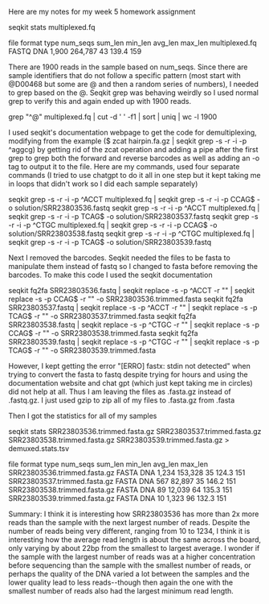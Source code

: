 Here are my notes for my week 5 homework assignment


seqkit stats multiplexed.fq 

file            format  type  num_seqs  sum_len  min_len  avg_len  max_len
multiplexed.fq  FASTQ   DNA      1,900  264,787       43    139.4      159

There are 1900 reads in the sample based on num_seqs. Since there are sample identifiers that do not follow a specific pattern (most start with @D00468 but some are @ and then a random series of numbers), I needed to grep based on the @. Seqkit grep was behaving weirdly so I used normal grep to verify this and again ended up with 1900 reads.

grep "^@" multiplexed.fq | cut -d ' ' -f1 | sort | uniq | wc -l
1900

I used seqkit's documentation webpage to get the code for demultiplexing, modifying from the example ($ zcat hairpin.fa.gz | seqkit grep -s -r -i -p ^aggcg) by getting rid of the zcat operation and adding a pipe after the first grep to grep both the forward and reverse barcodes as well as adding an -o tag to output it to the file. Here are my commands, used four separate commands (I tried to use chatgpt to do it all in one step but it kept taking me in loops that didn't work so I did each sample separately)

  seqkit grep -s -r -i -p ^ACCT multiplexed.fq | seqkit grep -s -r -i -p CCAG$ -o solution/SRR23803536.fastq
  seqkit grep -s -r -i -p ^ACCT multiplexed.fq | seqkit grep -s -r -i -p TCAG$ -o solution/SRR23803537.fastq
  seqkit grep -s -r -i -p ^CTGC multiplexed.fq | seqkit grep -s -r -i -p CCAG$ -o solution/SRR23803538.fastq
  seqkit grep -s -r -i -p ^CTGC multiplexed.fq | seqkit grep -s -r -i -p TCAG$ -o solution/SRR23803539.fastq
  
Next I removed the barcodes. Seqkit needed the files to be fasta to manipulate them instead of fastq so I changed to fasta before removing the barcodes. To make this code I used the seqkit documentation

  seqkit fq2fa SRR23803536.fastq | seqkit replace -s -p  ^ACCT -r "" | seqkit replace -s -p CCAG$ -r "" -o SRR23803536.trimmed.fasta
  seqkit fq2fa SRR23803537.fastq | seqkit replace -s -p  ^ACCT -r "" | seqkit replace -s -p TCAG$ -r "" -o SRR23803537.trimmed.fasta
  seqkit fq2fa SRR23803538.fastq | seqkit replace -s -p  ^CTGC -r "" | seqkit replace -s -p CCAG$ -r "" -o SRR23803538.trimmed.fasta
  seqkit fq2fa SRR23803539.fastq | seqkit replace -s -p  ^CTGC -r "" | seqkit replace -s -p TCAG$ -r "" -o SRR23803539.trimmed.fasta

However, I kept getting the error "[ERRO] fastx: stdin not detected" when trying to convert the fasta to fastq despite trying for hours and using the documentation website and chat gpt (which just kept taking me in circles) did not help at all. Thus I am leaving the files as .fasta.gz instead of .fastq.gz. I just used gzip to zip all of my files to .fasta.gz from .fasta

Then I got the statistics for all of my samples

seqkit stats SRR23803536.trimmed.fasta.gz SRR23803537.trimmed.fasta.gz SRR23803538.trimmed.fasta.gz SRR23803539.trimmed.fasta.gz > demuxed.stats.tsv

file                          format  type  num_seqs  sum_len  min_len  avg_len  max_len
SRR23803536.trimmed.fasta.gz  FASTA   DNA      1,234  153,328       35    124.3      151
SRR23803537.trimmed.fasta.gz  FASTA   DNA        567   82,897       35    146.2      151
SRR23803538.trimmed.fasta.gz  FASTA   DNA         89   12,039       64    135.3      151
SRR23803539.trimmed.fasta.gz  FASTA   DNA         10    1,323       96    132.3      151


Summary:
I think it is interesting how SRR23803536 has more than 2x more reads than the sample with the next largest number of reads. Despite the number of reads being very different, ranging from 10 to 1234, I think it is interesting how the average read length is about the same across the board, only varying by about 22bp from the smallest to largest average. I wonder if the sample with the largest number of reads was at a higher concentration before sequencing than the sample with the smallest number of reads, or perhaps the quality of the DNA varied a lot between the samples and the lower quality lead to less reads--though then again the one with the smallest number of reads also had the largest minimum read length.


